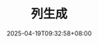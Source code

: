 ---
weight: 710
title: "列生成"
description: ""
icon: "article"
date: "2025-04-19T09:32:58+08:00"
lastmod: "2025-04-19T09:32:58+08:00"
draft: true
toc: true
---